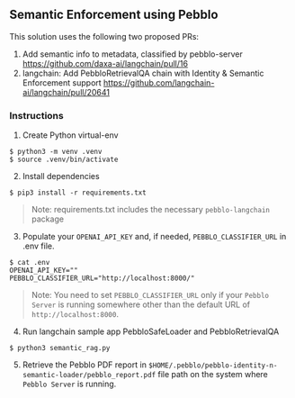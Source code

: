 ## Semantic Enforcement using Pebblo

This solution uses the following two proposed PRs:

1. Add semantic info to metadata, classified by pebblo-server
   https://github.com/daxa-ai/langchain/pull/16
2. langchain: Add PebbloRetrievalQA chain with Identity & Semantic Enforcement support
   https://github.com/langchain-ai/langchain/pull/20641

### Instructions

1. Create Python virtual-env

```console
$ python3 -m venv .venv
$ source .venv/bin/activate
```

2. Install dependencies

```console
$ pip3 install -r requirements.txt
```

> Note: requirements.txt includes the necessary `pebblo-langchain` package

3. Populate your `OPENAI_API_KEY` and, if needed, `PEBBLO_CLASSIFIER_URL` in .env file.

```console
$ cat .env
OPENAI_API_KEY=""
PEBBLO_CLASSIFIER_URL="http://localhost:8000/"
```

> Note: You need to set `PEBBLO_CLASSIFIER_URL` only if your `Pebblo Server` is running somewhere other than the default URL
> of `http://localhost:8000`.

4. Run langchain sample app PebbloSafeLoader and PebbloRetrievalQA

```console
$ python3 semantic_rag.py
```

5. Retrieve the Pebblo PDF report in `$HOME/.pebblo/pebblo-identity-n-semantic-loader/pebblo_report.pdf` file path on the system where `Pebblo Server`
   is running.
